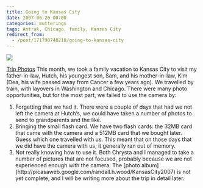 ```yaml
---
title: Going to Kansas City
date: 2007-06-26 00:00
categories: mutterings
tags: Amtrak, Chicago, family, Kansas City
redirect_from:
  - /post/171790748210/going-to-kansas-city
---
```

[![](http://lh3.google.com/image/randall.h.wood/RnMbjIOsuYE/AAAAAAAAA7o/wrAWmitJ1F0/s160-c/KansasCity2007.jpg)](http://picasaweb.google.com/randall.h.wood/KansasCity2007)

[Trip Photos](http://picasaweb.google.com/randall.h.wood/KansasCity2007)
This month, we took a family vacation to Kansas City to visit my father-in-law, Hutch, his youngest son, Sam, and his mother-in-law, Kim (Dea, his wife passed away from Cancer a few years ago). We travelled by train, with layovers in Washington and Chicago. There were many photo opportunities, but for the most part, we failed to use the camera by:

<ol><li>Forgetting that we had it. There were a couple of days that had we not left the camera at Hutch&rsquo;s, we could have taken a number of photos to send to grandparents and the like.</li>
<li>Bringing the small flash card. We have two flash cards: the 32MB card that came with the camera and a 512MB card that we bought later. Guess which one travelled with us. This meant that on those days that we did have the camera with us, it generally ran out of memory.</li>
<li>Not really knowing how to use it. Both Chrysta and I managed to take a number of pictures that are not focused, probably because we are not experienced enough with the camera.
The [photo album](http://picasaweb.google.com/randall.h.wood/KansasCity2007) is not yet complete, and I will be writing more about the trip in detail later.</li>
</ol>
